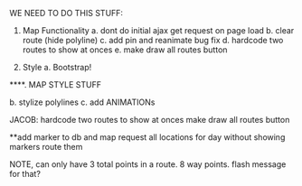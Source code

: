 WE NEED TO DO THIS STUFF:

1. Map Functionality
  a. dont do initial ajax get request on page load
  b. clear route (hide polyline)
  c. add pin and reanimate bug fix
  d. hardcode two routes to show at onces
  e. make draw all routes button



3. Style
  a. Bootstrap!

****. MAP STYLE STUFF

  b. stylize polylines
  c. add ANIMATIONs

JACOB:
  hardcode two routes to show at onces
  make draw all routes button

  **add marker to db and map
  request all locations for day without showing markers
  route them

  NOTE, can only have 3 total points in a route. 8 way points.
  flash message for that?


